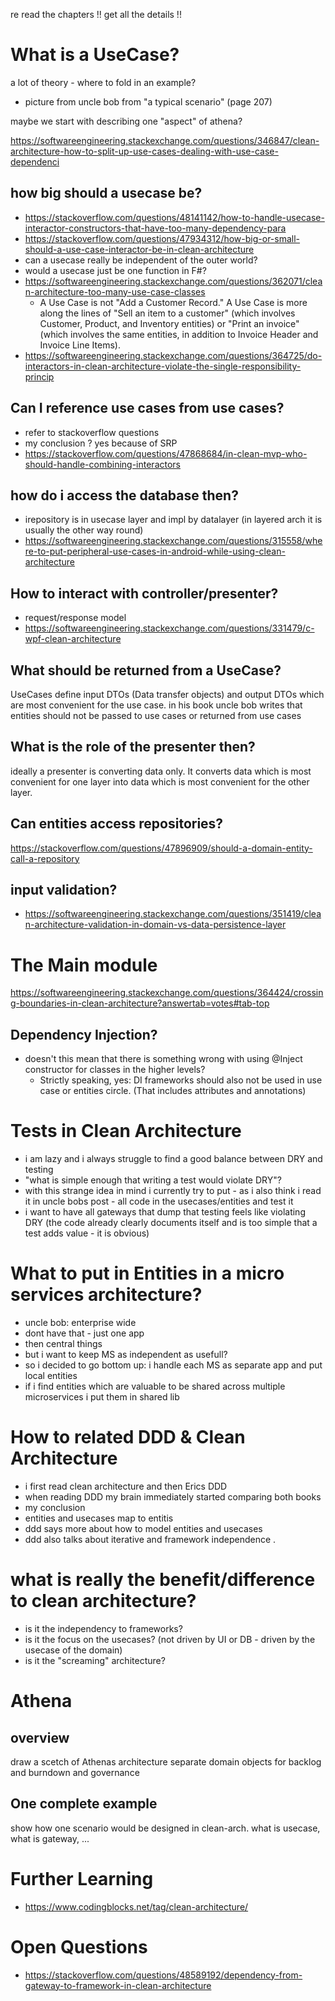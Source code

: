 re read the chapters !!
get all the details !!



# What is a UseCase?

a lot of theory - where to fold in an example?

- picture from uncle bob from "a typical scenario" (page 207)

maybe we start with describing one "aspect" of athena?

https://softwareengineering.stackexchange.com/questions/346847/clean-architecture-how-to-split-up-use-cases-dealing-with-use-case-dependenci


## how big should a usecase be?

- https://stackoverflow.com/questions/48141142/how-to-handle-usecase-interactor-constructors-that-have-too-many-dependency-para
- https://stackoverflow.com/questions/47934312/how-big-or-small-should-a-use-case-interactor-be-in-clean-architecture
- can a usecase really be independent of the outer world?
- would a usecase just be one function in F#?
- https://softwareengineering.stackexchange.com/questions/362071/clean-architecture-too-many-use-case-classes
  - A Use Case is not "Add a Customer Record." A Use Case is more along the lines of "Sell an item to a customer" 
    (which involves Customer, Product, and Inventory entities) or "Print an invoice" (which involves the same 
    entities, in addition to Invoice Header and Invoice Line Items).
- https://softwareengineering.stackexchange.com/questions/364725/do-interactors-in-clean-architecture-violate-the-single-responsibility-princip

## Can I reference use cases from use cases?

- refer to stackoverflow questions
- my conclusion ? yes because of SRP
- https://stackoverflow.com/questions/47868684/in-clean-mvp-who-should-handle-combining-interactors
 
## how do i access the database then?

- irepository is in usecase layer and impl by datalayer
  (in layered arch it is usually the other way round)
- https://softwareengineering.stackexchange.com/questions/315558/where-to-put-peripheral-use-cases-in-android-while-using-clean-architecture

## How to interact with controller/presenter?

- request/response model
- https://softwareengineering.stackexchange.com/questions/331479/c-wpf-clean-architecture

## What should be returned from a UseCase? 

UseCases define input DTOs (Data transfer objects) and output DTOs which are most convenient for the use case. in his book uncle bob writes that entities should not be passed to use cases or returned from use cases

## What is the role of the presenter then? 

ideally a presenter is converting data only. It converts data which is most convenient for one layer into data which is most convenient for the other layer.

## Can entities access repositories?

https://stackoverflow.com/questions/47896909/should-a-domain-entity-call-a-repository

## input validation?

- https://softwareengineering.stackexchange.com/questions/351419/clean-architecture-validation-in-domain-vs-data-persistence-layer


# The Main module

https://softwareengineering.stackexchange.com/questions/364424/crossing-boundaries-in-clean-architecture?answertab=votes#tab-top

## Dependency Injection?

- doesn't this mean that there is something wrong with using @Inject constructor for classes in the higher levels?
  - Strictly speaking, yes: DI frameworks should also not be used in use case or entities circle. (That includes attributes and annotations)


# Tests in Clean Architecture

- i am lazy and i always struggle to find a good balance between DRY and testing
- "what is simple enough that writing a test would violate DRY"?
- with this strange idea in mind i currently try to put - as i also think i read it in uncle bobs post - all code in the usecases/entities and test it
- i want to have all gateways that dump that testing feels like violating DRY (the code already clearly documents itself and is too simple that a test adds value - it is obvious)

# What to put in Entities in a micro services architecture?

- uncle bob: enterprise wide
- dont have that - just one app
- then central things
- but i want to keep MS as independent as usefull?
- so i decided to go bottom up: i handle each MS as separate app and put local entities
- if i find entities which are valuable to be shared across multiple microservices i put them in shared lib

# How to related DDD & Clean Architecture

- i first read clean architecture and then Erics DDD
- when reading DDD my brain immediately started comparing both books
- my conclusion
- entities and usecases map to entitis
- ddd says more about how to model entities and usecases
- ddd also talks about iterative and framework independence .

# what is really the benefit/difference to clean architecture?

- is it the independency to frameworks?
- is it the focus on the usecases? (not driven by UI or DB - driven by the usecase of the domain)
- is it the "screaming" architecture?


# Athena

## overview

draw a scetch of Athenas architecture
separate domain objects for backlog and burndown and governance

## One complete example

show how one scenario would be designed in clean-arch.
what is usecase, what is gateway, ...



# Further Learning

- https://www.codingblocks.net/tag/clean-architecture/

# Open Questions

- https://stackoverflow.com/questions/48589192/dependency-from-gateway-to-framework-in-clean-architecture

